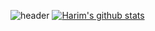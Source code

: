 ![header](https://capsule-render.vercel.app/api?type=waving&color=auto&height=300&section=header&text=HwangHarim&fontSize=90&animation=fadeIn&&descAlignY=51&descAlign=62)
[![Harim's github stats](https://github-readme-stats.vercel.app/api?username=username)](https://github.com/HwangHarim/github-readme-stats)
